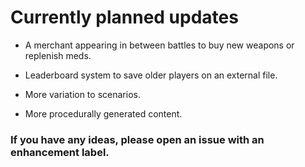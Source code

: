 # Currently planned updates 

* A merchant appearing in between battles to buy new weapons or replenish meds.

* Leaderboard system to save older players on an external file.

* More variation to scenarios.

* More procedurally generated content.

### If you have any ideas, please open an issue with an enhancement label. 